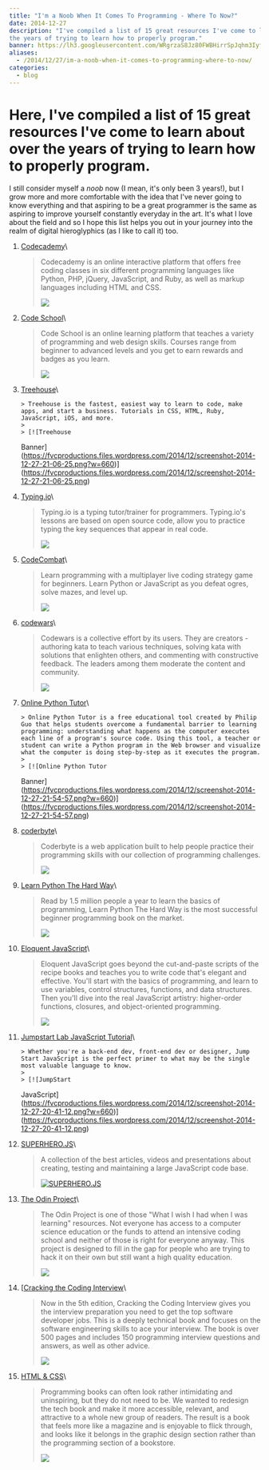 ```yaml
---
title: "I'm a Noob When It Comes To Programming - Where To Now?"
date: 2014-12-27
description: "I've compiled a list of 15 great resources I've come to learn about over
the years of trying to learn how to properly program."
banner: https://lh3.googleusercontent.com/WRgrzaS8Jz80FWBHirrSpJqhm3IyfpADC6NmX77Z6HW_zqwGbPodMLs-F9qC6U_pvccOkDGgOHuv2zlJ7oGoytW3LQACZ-gBVW2HcikHZA3qBbVRiv4zt1190i48efuDTKHMhpvykcDT1ThDs5waUNRRgKRmka96OJGGWeAMNiHUUQIi0cmxG4cAc7HRGEtEJ99pYfOy6UzppYEio86bN-pDB6ll4dwkY4Tzx1Erua1RpFQIA_zI6a4lj-JecIAWk3VZJPw8YSnjwazqk4MdqA4Lh8lejRI72yCP2n0yEIt1bW6YRbi73JR5ciaeRIpXADg0IjSWEQMfUNIQAUwHx7RMkPeN_0stBc6BZbow7h2900l7zdatCe50EkiemSwcjJcyftoV_PazJZBM63AG52RY33K2LZPj5MEeWLMJh0iN6Yeb2IpTyBgJgzniuxSerxeCcD6Cfu1yLlTnJuGCeuMDc-qV72rmDqPObtM54sl9Kyk9z2eeTpQ7aioOLfZ1GlC4lf2kB5Shf1O52gUDIndf0H4rvHNskdNNvO4EkdK9-4wEWpuyrHyOH1CAQm_WAFeqy2yAT2Cg78Eb1n_9LvkTPUYdp2SdFsIj6oVT72ld7vP2Payc3Kg_70Uq7Ubu=w940-h400-no
aliases:
  - /2014/12/27/im-a-noob-when-it-comes-to-programming-where-to-now/
categories:
  - blog
---
```


# Here, I've compiled a list of 15 great resources I've come to learn about over the years of trying to learn how to properly program.

I still consider myself a _noob_ now (I mean, it's only been 3 years!), but I grow more and more comfortable with the idea that I've never going to know everything and that aspiring to be a great programmer is the same as aspiring to improve yourself constantly everyday in the art. It's what I love about the field and so I hope this list helps you out in your journey into the realm of digital hieroglyphics (as I like to call it) too.

1.  [Codecademy](https://codecademy.com/)\

    > Codecademy is an online interactive platform that offers free coding classes in six different programming languages like Python, PHP, jQuery, JavaScript, and Ruby, as well as markup languages including HTML and CSS.
    >
    > ![](https://s3.amazonaws.com/codecademy-blog/assets/03-2013-new-experience.png)

2.  [Code School](https://codeschool.com/)\

    > Code School is an online learning platform that teaches a variety of programming and web design skills. Courses range from beginner to advanced levels and you get to earn rewards and badges as you learn.
    >
    > ![](https://orm-chimera-prod.s3.amazonaws.com/1234000001682/images/codeschool_jquery.png)

3.  [Treehouse](https://teamtreehouse.com/)\

        > Treehouse is the fastest, easiest way to learn to code, make apps, and start a business. Tutorials in CSS, HTML, Ruby, JavaScript, iOS, and more.
        >
        > [![Treehouse

    Banner](https://fvcproductions.files.wordpress.com/2014/12/screenshot-2014-12-27-21-06-25.png?w=660)](https://fvcproductions.files.wordpress.com/2014/12/screenshot-2014-12-27-21-06-25.png)

4.  [Typing.io](https://typing.io/)\

    > Typing.io is a typing tutor/trainer for programmers. Typing.io's lessons are based on open source code, allow you to practice typing the key sequences that appear in real code.
    >
    > ![](https://www.bram.us/wordpress/wp-content/uploads/2013/12/typingio.png)

5.  [CodeCombat](https://codecombat.com/)\

    > Learn programming with a multiplayer live coding strategy game for beginners. Learn Python or JavaScript as you defeat ogres, solve mazes, and level up.
    >
    > ![](https://d212dsb2sdisoj.cloudfront.net/wp-content/uploads/2013/10/logo64.jpg)

6.  [codewars](https://codewars.com/)\

    > Codewars is a collective effort by its users. They are creators - authoring kata to teach various techniques, solving kata with solutions that enlighten others, and commenting with constructive feedback. The leaders among them moderate the content and community.
    >
    > ![](https://ciblogassets.s3.amazonaws.com/crowdblog/asset/214/codewars3.png)

7.  [Online Python Tutor](https://pythontutor.com/)\

        > Online Python Tutor is a free educational tool created by Philip Guo that helps students overcome a fundamental barrier to learning programming: understanding what happens as the computer executes each line of a program's source code. Using this tool, a teacher or student can write a Python program in the Web browser and visualize what the computer is doing step-by-step as it executes the program.
        >
        > [![Online Python Tutor

    Banner](https://fvcproductions.files.wordpress.com/2014/12/screenshot-2014-12-27-21-54-57.png?w=660)](https://fvcproductions.files.wordpress.com/2014/12/screenshot-2014-12-27-21-54-57.png)

8.  [coderbyte](https://coderbyte.com)\

    > Coderbyte is a web application built to help people practice their programming skills with our collection of programming challenges.
    >
    > ![](https://s3.amazonaws.com/ksr/assets/000/379/626/6fd69aceb1070555dacf846ed296d84f_large.png?1360397775)

9.  [Learn Python The Hard Way](https://learnpythonthehardway.org)\

    > Read by 1.5 million people a year to learn the basics of programming, Learn Python The Hard Way is the most successful beginner programming book on the market.
    >
    > ![](https://www.kno.com/images/book-jackets/9780133124330.jpg)

10. [Eloquent JavaScript](https://eloquentjavascript.net)\

    > Eloquent JavaScript goes beyond the cut-and-paste scripts of the recipe books and teaches you to write code that's elegant and effective. You'll start with the basics of programming, and learn to use variables, control structures, functions, and data structures. Then you'll dive into the real JavaScript artistry: higher-order functions, closures, and object-oriented programming.
    >
    > ![](https://eloquentjavascript.net/img/cover.png)

11. [Jumpstart Lab JavaScript Tutorial](https://tutorials.jumpstartlab.com/projects/javascript)\

        > Whether you're a back-end dev, front-end dev or designer, Jump Start JavaScript is the perfect primer to what may be the single most valuable language to know.
        >
        > [![JumpStart

    JavaScript](https://fvcproductions.files.wordpress.com/2014/12/screenshot-2014-12-27-20-41-12.png?w=660)](https://fvcproductions.files.wordpress.com/2014/12/screenshot-2014-12-27-20-41-12.png)

12. [SUPERHERO.JS](https://superherojs.com)\

    > A collection of the best articles, videos and presentations about creating, testing and maintaining a large JavaScript code base.
    >
    > [![SUPERHERO.JS](https://fvcproductions.files.wordpress.com/2014/12/screenshot-2014-12-27-20-42-401.png?w=660)](https://fvcproductions.files.wordpress.com/2014/12/screenshot-2014-12-27-20-42-401.png)

13. [The Odin Project](https://www.theodinproject.com/home)\

    > The Odin Project is one of those "What I wish I had when I was learning" resources. Not everyone has access to a computer science education or the funds to attend an intensive coding school and neither of those is right for everyone anyway. This project is designed to fill in the gap for people who are trying to hack it on their own but still want a high quality education.
    >
    > ![](https://airpair-blog.s3.amazonaws.com/wp-content/uploads/2014/04/The-Odin-Project-Open-Sourced-Free-Curriculum.png)

14. [[Cracking the Coding Interview](https://www.amazon.com/Cracking-Coding-Interview-Programming-Questions/dp/098478280X)\

    > Now in the 5th edition, Cracking the Coding Interview gives you the interview preparation you need to get the top software developer jobs. This is a deeply technical book and focuses on the software engineering skills to ace your interview. The book is over 500 pages and includes 150 programming interview questions and answers, as well as other advice.
    >
    > ![](https://ecx.images-amazon.com/images/I/41wgksZup2L.jpg)

15. [HTML & CSS](https://www.htmlandcssbook.com)\

    > Programming books can often look rather intimidating and uninspiring, but they do not need to be. We wanted to redesign the tech book and make it more accessible, relevant, and attractive to a whole new group of readers. The result is a book that feels more like a magazine and is enjoyable to flick through, and looks like it belongs in the graphic design section rather than the programming section of a bookstore.
    >
    > ![](https://cdn.tripwiremagazine.com/wp-content/uploads/2012/05/html-css-design-build-websites.jpg)
